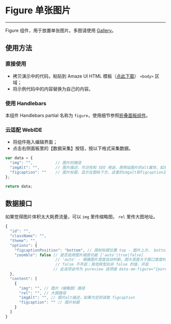 # Figure 单张图片
---

Figure 组件，用于放置单张图片。多图请使用 [Gallery](/widgets/gallery)。

## 使用方法

### 直接使用

- 拷贝演示中的代码，粘贴到 Amaze UI HTML 模板（[点此下载](/getting-started)） `<body>` 区域；
- 将示例代码中的内容替换为自己的内容。

### 使用 Handlebars

本组件 Handlebars partial 名称为 `figure`，使用细节参照[折叠面板组件](/widgets/accordion)。

### 云适配 WebIDE

- 将组件拖入编辑界面；
- 点击右侧面板里的【数据采集】按钮，按以下格式采集数据。

```javascript
var data = {
  "img": "",          // 图片的路径
  "imgAlt": "",       // 图片描述，可访性和 SEO 用途，原网站图片的alt属性，如果alt为空或者不填写这项，则调用 figcaption
  "figcaption": ""    // 图片标题，显示在图标下方，这里的imgalt和figcaption选择一个填写就可以了
};

return data;
```

## 数据接口

如果觉得图片体积太大耗费流量，可以 `img` 里传缩略图， `rel` 里传大图地址。

```javascript
{
  "id": "",
  "className": "",
  "theme": "",
  "options": {
    "figcaptionPosition": "bottom", // 图标标题位置 top - 图片上方， bottom - 图片下方
    "zoomble": false // 是否启用图片缩放功能 ['auto'|true|false]
                      // 'auto' - 根据图片宽度自动判断，图大宽度大于窗口宽度时开启，否则不开启
                      // false 不开启；其他转型后非 false 的值，开启
                     // 此选项会作为 pureview 选项值 data-am-figure="{pureview: {{zoomable}} }"
  },
  "content": [
    {
      "img": "", // 图片（缩略图）路径
      "rel": "", // 大图路径
      "imgAlt": "", // 图片alt描述，如果为空则读取 figcaption
      "figcaption": "" // 图片标题
    }
  ]
}
```

